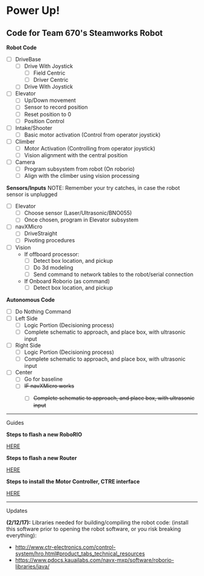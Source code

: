 # Power Up!
Code for Team 670's Steamworks Robot
--------------------------
**Robot Code**

- [ ] DriveBase
  - [ ] Drive With Joystick
    - [ ] Field Centric
    - [ ] Driver Centric
  - [ ] Drive With Joystick
- [ ] Elevator
  - [ ] Up/Down movement
  - [ ]	Sensor to record position
  - [ ] Reset position to 0
  - [ ] Position Control
- [ ] Intake/Shooter
  - [ ] Basic motor activation (Control from operator joystick)
- [ ] Climber
  - [ ] Motor Activation (Controlling from operator joystick)
  - [ ] Vision alignment with the central position
- [ ] Camera
  - [ ] Program subsystem from robot (On roborio)
  - [ ] Align with the climber using vision processing 

**Sensors/Inputs**
NOTE: Remember your try catches, in case the robot sensor is unplugged

- [ ] Elevator
  - [ ] Choose sensor (Laser/Ultrasonic/BNO055)
  - [ ] Once chosen, program in Elevator subsystem
- [ ] navXMicro
  - [ ] DriveStraight
  - [ ] Pivoting procedures
- [ ] Vision
    - If offboard processor:
        - [ ] Detect box location, and pickup
        - [ ] Do 3d modeling
        - [ ] Send command to network tables to the robot/serial connection
    - If Onboard Roborio (as command)
        - [ ] Detect box location, and pickup

**Autonomous Code**

- [ ] Do Nothing Command
- [ ] Left Side
  - [ ] Logic Portion (Decisioning process)
  - [ ] Complete schematic to approach, and place box, with ultrasonic input
- [ ] Right Side
  - [ ] Logic Portion (Decisioning process)
  - [ ] Complete schematic to approach, and place box, with ultrasonic input
- [ ] Center
  - [ ] Go for baseline
  - [ ] ~~IF navXMicro works~~
       - [ ] ~~Complete schematic to approach, and place box, with ultrasonic input~~


--------------------------
Guides

**Steps to flash a new RoboRIO**

[HERE](http://wpilib.screenstepslive.com/s/4485/m/24193/l/273817-updating-your-roborio-firmware)

**Steps to flash a new Router**

[HERE](https://wpilib.screenstepslive.com/s/4485/m/13503/l/144986-programming-your-radio-for-home-use)

**Steps to install the Motor Controller, CTRE interface**

[HERE](https://github.com/CrossTheRoadElec/Phoenix-Documentation#installing-phoenix-framework-onto-your-frc-robot)

--------------------------
Updates

**(2/12/17):** 
Libraries needed for building/compiling the robot code: (install this software prior to opening the robot software, or you risk breaking everything):
- http://www.ctr-electronics.com/control-system/hro.html#product_tabs_technical_resources
- https://www.pdocs.kauailabs.com/navx-mxp/software/roborio-libraries/java/
